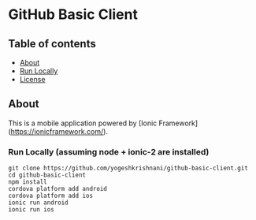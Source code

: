 # GitHub Basic Client

## Table of contents

- [About](#about)
- [Run Locally](#installation)
- [License](#licence)

## About

This is a mobile application powered by [Ionic Framework] (https://ionicframework.com/). 

### Run Locally (assuming node + ionic-2 are installed)

```
git clone https://github.com/yogeshkrishnani/github-basic-client.git
cd github-basic-client
npm install
cordova platform add android
cordova platform add ios
ionic run android
ionic run ios
```
